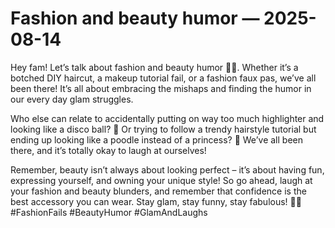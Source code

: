 # Fashion and beauty humor — 2025-08-14

Hey fam! Let’s talk about fashion and beauty humor 🤣💄. Whether it’s a botched DIY haircut, a makeup tutorial fail, or a fashion faux pas, we’ve all been there! It’s all about embracing the mishaps and finding the humor in our every day glam struggles. 

Who else can relate to accidentally putting on way too much highlighter and looking like a disco ball? 🌟 Or trying to follow a trendy hairstyle tutorial but ending up looking like a poodle instead of a princess? 🐩 We’ve all been there, and it’s totally okay to laugh at ourselves!

Remember, beauty isn’t always about looking perfect – it’s about having fun, expressing yourself, and owning your unique style! So go ahead, laugh at your fashion and beauty blunders, and remember that confidence is the best accessory you can wear. Stay glam, stay funny, stay fabulous! 💋✨ #FashionFails #BeautyHumor #GlamAndLaughs